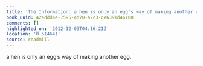 ```yaml
---
title: 'The Information: a hen is only an egg’s way of making another egg.'
book_uuid: 42eddd4e-7595-4d70-a2c3-ce6391d46100
comments: []
highlighted_on: '2012-12-03T04:16:21Z'
location: '0.514641'
source: readmill
---
```


a hen is only an egg’s way of making another egg.
